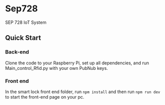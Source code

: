 # Sep728
SEP 728 IoT System

## Quick Start
### Back-end
Clone the code to your Raspberry Pi, set up all dependencies, and run Main_control_Rfid.py with your own PubNub keys.

### Front end
In the smart lock front end folder, run `npm install` and then run `npm run dev` to start the front-end page on your pc.

